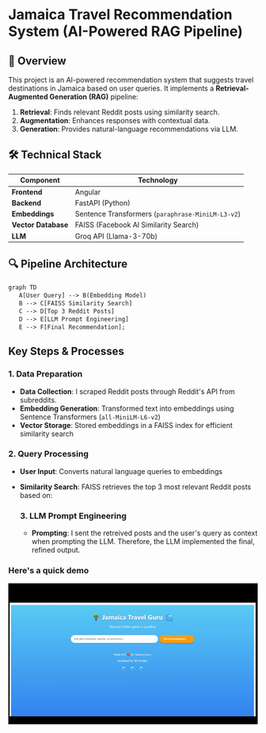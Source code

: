 # Jamaica Travel Recommendation System (AI-Powered RAG Pipeline)

## 🌴 Overview
This project is an AI-powered recommendation system that suggests travel destinations in Jamaica based on user queries. It implements a **Retrieval-Augmented Generation (RAG)** pipeline:
1. **Retrieval**: Finds relevant Reddit posts using similarity search.
2. **Augmentation**: Enhances responses with contextual data.
3. **Generation**: Provides natural-language recommendations via LLM.

## 🛠️ Technical Stack
| Component | Technology |
|-----------|------------|
| **Frontend** | Angular |
| **Backend** | FastAPI (Python) |
| **Embeddings** | Sentence Transformers (`paraphrase-MiniLM-L3-v2`) |
| **Vector Database** | FAISS (Facebook AI Similarity Search) |
| **LLM** | Groq API (Llama-3-70b) |

## 🔍 Pipeline Architecture
 ```mermaid
graph TD
    A[User Query] --> B(Embedding Model)
    B --> C[FAISS Similarity Search]
    C --> D[Top 3 Reddit Posts]
    D --> E[LLM Prompt Engineering]
    E --> F[Final Recommendation];
```

## Key Steps & Processes

### 1. Data Preparation
- **Data Collection**: I scraped Reddit posts through Reddit's API from subreddits.
- **Embedding Generation**: Transformed text into embeddings using Sentence Transformers (`all-MiniLM-L6-v2`)
- **Vector Storage**: Stored embeddings in a FAISS index for efficient similarity search

### 2. Query Processing
- **User Input**: Converts natural language queries to embeddings
- **Similarity Search**: FAISS retrieves the top 3 most relevant Reddit posts based on:
 
  ### 3. LLM Prompt Engineering
  - **Prompting**: I sent the retreived posts and the user's query as context when prompting the LLM. 
  Therefore, the LLM implemented the final, refined output. 


### Here's a quick demo
![Demo](https://github.com/Tajato/Jamaican-Travel-Guru/blob/main/demo.gif?raw=true)


